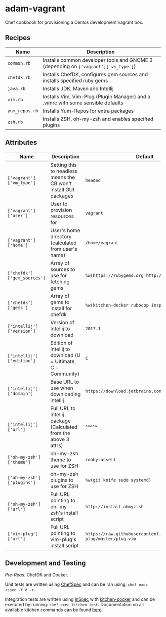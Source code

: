 # adam-vagrant
Chef cookbook for provisioning a Centos development vagrant box.

[//]: # (TODO: Credit dependency cookbooks)
[//]: # (TODO: Add Atom recipe and attributes)

## Recipes
| Name           | Description                                                                         |
|----------------|-------------------------------------------------------------------------------------|
| `common.rb`    | Installs common developer tools and GNOME 3 (depending on `['vagrant']['vm_type']`) |
| `chefdk.rb`    | Installs ChefDK, configures gem sources and installs specified ruby gems            |
| `java.rb`      | Installs JDK, Maven and Intellij                                                    |
| `vim.rb`       | Installs Vim, Vim-Plug (Plugin Manager) and a .vimrc with some sensible defaults    |
| `yum_repos.rb` | Installs Yum-Repos for extra packages                                               |
| `zsh.rb`       | Installs ZSH, oh-my-zsh and enables specified plugins                               |

## Attributes
| Name                       | Description                                                      | Default                                        |
|----------------------------|------------------------------------------------------------------|------------------------------------------------|
| `['vagrant']['vm_type']`   | Setting this to headless means the CB won't install GUI packages | `headed`                                       |
| `['vagrant']['user']`      | User to provision resources for                                  | `vagrant`                                      |
| `['vagrant']['home']`      | User's home directory (calculated from user's name)              | `/home/vagrant`                                |
| `['chefdk']['gem_sources']`| Array of sources to use for fetching gems                        | `%w(https://rubygems.org http://rubygems.org)` |
| `['chefdk']['gems']`       | Array of gems to install for chefdk                              | `%w(kitchen-docker rubocop inspec)`            |
| `['intellij']['version']`  | Version of Intellij to download                                  | `2017.1`                                       |
| `['intellij']['edition']`  | Edition of Intellij to download (U = Ultimate, C = Community)    | `C`                                            |
| `['intellij']['domain']`   | Base URL to use when downloading intellij                        | `https://download.jetbrains.com/idea/`         |
| `['intellij']['url']`      | Full URL to Intellij package (Calculated from the above 3 attrs) | ^^^^^                                          |
| `['oh-my-zsh']['theme']`   | oh-my-zsh theme to use for ZSH                                   | `robbyrussell`                                 |
| `['oh-my-zsh']['plugins']` | oh-my-zsh plugins to use for ZSH                                 | `%w(git knife sudo systemd)`                   |
| `['oh-my-zsh']['url']`     | Full URL pointing to oh-my-zsh's install script                  | `http://install.ohmyz.sh`                      |
| `['vim-plug']['url']`      | Full URL pointing to vim-plug's install script                   | `https://raw.githubusercontent.com/junegunn/vim-plug/master/plug.vim` |

## Development and Testing
*Pre-Reqs:* ChefDK and Docker.

Unit tests are written using [ChefSpec] and can be ran using: `chef exec rspec -f d -c`.

Integration tests are written using [InSpec] with [kitchen-docker] and can be
executed by running: `chef exec kitchen test`. Documentation on all available
kitchen commands can be found [here](https://docs.chef.io/ctl_kitchen.html).

[ChefSpec]: https://github.com/sethvargo/chefspec
[InSpec]: https://github.com/chef/inspec
[kitchen-docker]: https://github.com/test-kitchen/kitchen-docker
